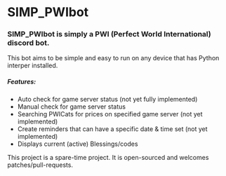 # SIMP_PWIbot
### SIMP_PWIbot is simply a PWI (Perfect World International) discord bot.
This bot aims to be simple and easy to run on any device that has Python interper installed.
##### Features:

* Auto check for game server status (not yet fully implemented)
* Manual check for game server status
* Searching PWICats for prices on specified game server (not yet implemented)
* Create reminders that can have a specific date & time set (not yet implemented)
* Displays current (active) Blessings/codes

This project is a spare-time project. It is open-sourced and welcomes patches/pull-requests.
